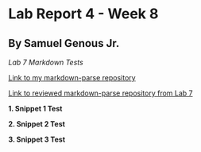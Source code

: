# Lab Report 4 - Week 8
## By Samuel Genous Jr.

*Lab 7 Markdown Tests*

[Link to my markdown-parse repository](https://github.com/SGJR247/markdown-parser)

[Link to reviewed markdown-parse repository from Lab 7](https://github.com/mikayladalton2/markdown-parser)






**1. Snippet 1 Test**

**2. Snippet 2 Test**

**3. Snippet 3 Test**
